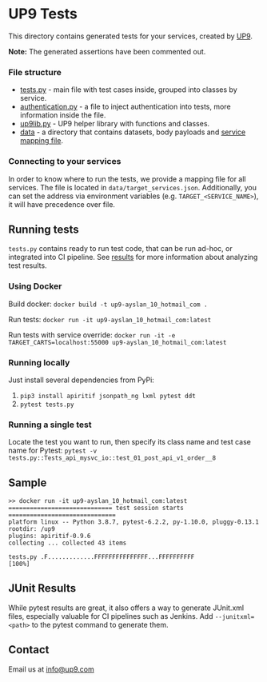 # UP9 Tests

This directory contains generated tests for your services, created by [UP9](https://up9.com).

**Note:** The generated assertions have been commented out.

### File structure
- [tests.py](/tests.py) - main file with test cases inside, grouped into classes by service.
- [authentication.py](/authentication.py) - a file to inject authentication into tests, more information inside the file.
- [up9lib.py](/up9lib.py) - UP9 helper library with functions and classes.
- [data](/data) - a directory that contains datasets, body payloads and [service mapping file](#connecting-to-your-services).

### Connecting to your services
In order to know where to run the tests, we provide a mapping file for all services.
The file is located in `data/target_services.json`.
Additionally, you can set the address via environment variables (e.g. `TARGET_<SERVICE_NAME>`), it will have precedence over file.

## Running tests
`tests.py` contains ready to run test code, that can be run ad-hoc, or integrated into CI pipeline.
See [results](#junit-results) for more information about analyzing test results.

### Using Docker
Build docker:
`docker build -t up9-ayslan_10_hotmail_com .`

Run tests:
`docker run -it up9-ayslan_10_hotmail_com:latest`

Run tests with service override:
`docker run -it -e TARGET_CARTS=localhost:55000 up9-ayslan_10_hotmail_com:latest`

### Running locally
Just install several dependencies from PyPi:
1. `pip3 install apiritif jsonpath_ng lxml pytest ddt`
2. `pytest tests.py`

### Running a single test

Locate the test you want to run, then specify its class name and test case name for Pytest:
  `pytest -v tests.py::Tests_api_mysvc_io::test_01_post_api_v1_order__8`

## Sample
```
>> docker run -it up9-ayslan_10_hotmail_com:latest
============================= test session starts ==============================
platform linux -- Python 3.8.7, pytest-6.2.2, py-1.10.0, pluggy-0.13.1
rootdir: /up9
plugins: apiritif-0.9.6
collecting ... collected 43 items

tests.py .F.............FFFFFFFFFFFFFFF...FFFFFFFFFF                     [100%]
```

## JUnit Results
While pytest results are great, it also offers a way to generate JUnit.xml files, especially valuable for CI pipelines such as Jenkins.
Add `--junitxml=<path>` to the pytest command to generate them.

## Contact
Email us at info@up9.com

